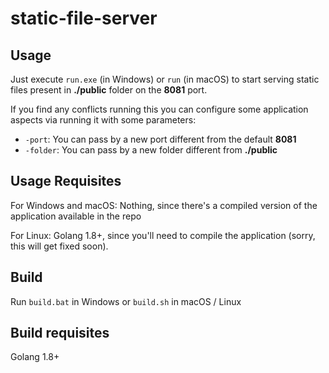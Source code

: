 # static-file-server

## Usage

Just execute `run.exe` (in Windows) or `run` (in macOS) to start serving static files present in **./public** folder on the **8081** port.

If you find any conflicts running this you can configure some application aspects via running it with some parameters:

* `-port`: You can pass by a new port different from the default **8081**
* `-folder`: You can pass by a new folder different from **./public**

## Usage Requisites

For Windows and macOS:
Nothing, since there's a compiled version of the application available in the repo

For Linux:
Golang 1.8+, since you'll need to compile the application (sorry, this will get fixed soon).

## Build

Run `build.bat` in Windows or `build.sh` in macOS / Linux

## Build requisites

Golang 1.8+